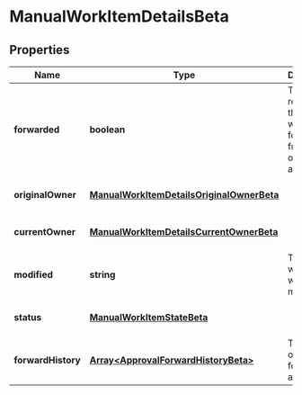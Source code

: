 # ManualWorkItemDetailsBeta

## Properties

Name | Type | Description | Notes
------------ | ------------- | ------------- | -------------
**forwarded** | **boolean** | True if the request for this item was forwarded from one owner to another. | [optional] [default to false]
**originalOwner** | [**ManualWorkItemDetailsOriginalOwnerBeta**](ManualWorkItemDetailsOriginalOwnerBeta.md) |  | [optional] [default to undefined]
**currentOwner** | [**ManualWorkItemDetailsCurrentOwnerBeta**](ManualWorkItemDetailsCurrentOwnerBeta.md) |  | [optional] [default to undefined]
**modified** | **string** | Time at which item was modified. | [optional] [default to undefined]
**status** | [**ManualWorkItemStateBeta**](ManualWorkItemStateBeta.md) |  | [optional] [default to undefined]
**forwardHistory** | [**Array&lt;ApprovalForwardHistoryBeta&gt;**](ApprovalForwardHistoryBeta.md) | The history of approval forward action. | [optional] [default to undefined]

